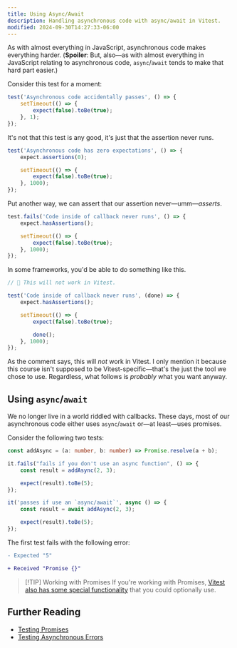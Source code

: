 ```yaml
---
title: Using Async/Await
description: Handling asynchronous code with async/await in Vitest.
modified: 2024-09-30T14:27:33-06:00
---
```


As with almost everything in JavaScript, asynchronous code makes everything harder. (**Spoiler**: But, also—as with almost everything in JavaScript relating to asynchronous code, `async`/`await` tends to make that hard part easier.)

Consider this test for a moment:

```ts
test('Asynchronous code accidentally passes', () => {
	setTimeout(() => {
		expect(false).toBe(true);
	}, 1);
});
```

It's not that this test is any good, it's just that the assertion never runs.

```ts
test('Asynchronous code has zero expectations', () => {
	expect.assertions(0);

	setTimeout(() => {
		expect(false).toBe(true);
	}, 1000);
});
```

Put another way, we can assert that our assertion never—umm—*asserts*.

```ts
test.fails('Code inside of callback never runs', () => {
	expect.hasAssertions();

	setTimeout(() => {
		expect(false).toBe(true);
	}, 1000);
});
```

In some frameworks, you'd be able to do something like this.

```ts
// 🚨 This will not work in Vitest.

test('Code inside of callback never runs', (done) => {
	expect.hasAssertions();

	setTimeout(() => {
		expect(false).toBe(true);

		done();
	}, 1000);
});
```

As the comment says, this will *not* work in Vitest. I only mention it because this course isn't supposed to be Vitest-specific—that's the just the tool we chose to use. Regardless, what follows is *probably* what you want anyway.

## Using `async`/`await`

We no longer live in a world riddled with callbacks. These days, most of our asynchronous code either uses `async`/`await` or—at least—uses promises.

Consider the following two tests:

```ts
const addAsync = (a: number, b: number) => Promise.resolve(a + b);

it.fails("fails if you don't use an async function", () => {
	const result = addAsync(2, 3);

	expect(result).toBe(5);
});

it('passes if use an `async/await`', async () => {
	const result = await addAsync(2, 3);

	expect(result).toBe(5);
});
```

The first test fails with the following error:

```diff
- Expected "5"

+ Received "Promise {}"
```

> [!TIP] Working with Promises
> If you're working with Promises, [Vitest also has some special functionality](testing-promises.md) that you could optionally use.

## Further Reading

- [Testing Promises](testing-promises.md)
- [Testing Asynchronous Errors](testing-asynchronous-errors.md)
